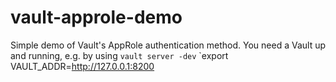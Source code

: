 # vault-approle-demo
Simple demo of Vault's AppRole authentication method. 
You need a Vault up and running, e.g. by using `vault server -dev`
`export VAULT_ADDR=http://127.0.0.1:8200

